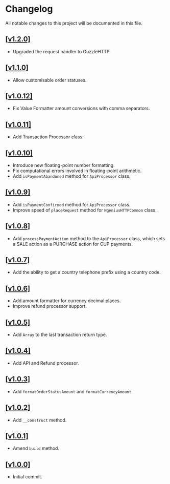 # Changelog

All notable changes to this project will be documented in this file.

## [[v1.2.0]](https://github.com/network-international/ngenius-common/releases/tag/v1.2.0)

- Upgraded the request handler to GuzzleHTTP.

## [[v1.1.0]](https://github.com/network-international/ngenius-common/releases/tag/v1.1.0)

- Allow customisable order statuses.

## [[v1.0.12]](https://github.com/network-international/ngenius-common/releases/tag/v1.0.12)

- Fix Value Formatter amount conversions with comma separators.

## [[v1.0.11]](https://github.com/network-international/ngenius-common/releases/tag/v1.0.11)

- Add Transaction Processor class.

## [[v1.0.10]](https://github.com/network-international/ngenius-common/releases/tag/v1.0.10)

- Introduce new floating-point number formatting.
- Fix computational errors involved in floating-point arithmetic.
- Add `isPaymentAbandoned` method for `ApiProcessor` class.

## [[v1.0.9]](https://github.com/network-international/ngenius-common/releases/tag/v1.0.9)

- Add `isPaymentConfirmed` method for `ApiProcessor` class.
- Improve speed of `placeRequest` method for `NgeniusHTTPCommon` class.

## [[v1.0.8]](https://github.com/network-international/ngenius-common/releases/tag/v1.0.8)

- Add `processPaymentAction` method to the `ApiProcessor` class, which sets a SALE action as a PURCHASE action for CUP
  payments.

## [[v1.0.7]](https://github.com/network-international/ngenius-common/releases/tag/v1.0.7)

- Add the ability to get a country telephone prefix using a country code.

## [[v1.0.6]](https://github.com/network-international/ngenius-common/releases/tag/v1.0.6)

- Add amount formatter for currency decimal places.
- Improve refund processor support.

## [[v1.0.5]](https://github.com/network-international/ngenius-common/releases/tag/v1.0.5)

- Add `Array` to the last transaction return type.

## [[v1.0.4]](https://github.com/network-international/ngenius-common/releases/tag/v1.0.4)

- Add API and Refund processor.

## [[v1.0.3]](https://github.com/network-international/ngenius-common/releases/tag/v1.0.3)

- Add `formatOrderStatusAmount` and `formatCurrencyAmount`.

## [[v1.0.2]](https://github.com/network-international/ngenius-common/releases/tag/v1.0.2)

- Add `__construct` method.

## [[v1.0.1]](https://github.com/network-international/ngenius-common/releases/tag/v1.0.1)

- Amend `build` method.

## [[v1.0.0]](https://github.com/network-international/ngenius-common/releases/tag/v1.0.0)

- Initial commit.
